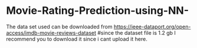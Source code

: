 # Movie-Rating-Prediction-using-NN-
The data set used can be downloaded from https://ieee-dataport.org/open-access/imdb-movie-reviews-dataset
#since the dataset file is 1.2 gb I recommend you to download it since i cant upload it here.

